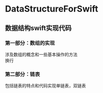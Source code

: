 # DataStructureForSwift

## 数据结构swift实现代码

### 第一部分：数组的实现

涉及数组的概念和一些基本操作的方法<br/>换行

### 第二部分：链表

包括链表的特点和代码实现单链表，双链表
